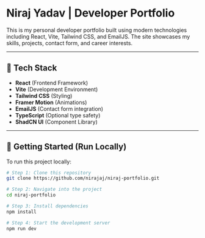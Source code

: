 # Niraj Yadav | Developer Portfolio

This is my personal developer portfolio built using modern technologies including React, Vite, Tailwind CSS, and EmailJS. The site showcases my skills, projects, contact form, and career interests.

---

## 🚀 Tech Stack

- **React** (Frontend Framework)
- **Vite** (Development Environment)
- **Tailwind CSS** (Styling)
- **Framer Motion** (Animations)
- **EmailJS** (Contact form integration)
- **TypeScript** (Optional type safety)
- **ShadCN UI** (Component Library)

---

## 📁 Getting Started (Run Locally)

To run this project locally:

```bash
# Step 1: Clone this repository
git clone https://github.com/nirajaj/niraj-portfolio.git

# Step 2: Navigate into the project
cd niraj-portfolio

# Step 3: Install dependencies
npm install

# Step 4: Start the development server
npm run dev
